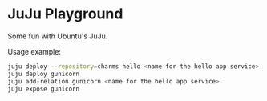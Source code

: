 JuJu Playground
===============

Some fun with Ubuntu's JuJu.

Usage example:
```bash
juju deploy --repository=charms hello <name for the hello app service>
juju deploy gunicorn
juju add-relation gunicorn <name for the hello app service>
juju expose gunicorn
```


